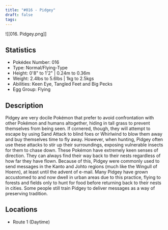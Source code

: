 ```yaml
---
title: "#016 - Pidgey"
draft: false
tags:
---
```

![[016. Pidgey.png]]
## Statistics
- Pokédex Number: 016
- Type: Normal/Flying-Type
- Height: 0'8" to 1'2" | 0.24m to 0.36m
- Weight: 2.4lbs to 5.6lbs | 1kg to 2.5kgs
- Abilities: Keen Eye, Tangled Feet and Big Pecks
- Egg Group: Flying

## Description
Pidgey are very docile Pokémon that prefer to avoid confrontation with other Pokémon and humans altogether, hiding in tall grass to prevent themselves from being seen. If cornered, though, they will attempt to escape by using Sand Attack to blind foes or Whirlwind to blow them away and buy themselves time to fly away. However, when hunting, Pidgey often use these attacks to stir up their surroundings, exposing vulnerable insects for them to chase down. 
These Pokémon have extremely keen senses of direction. They can always find their way back to their nests regardless of how far they have flown. Because of this, Pidgey were commonly used to send messages in the Kanto and Johto regions (much like the Wingull of Hoenn), at least until the advent of e-mail. 
Many Pidgey have grown accustomed to and now dwell in urban areas due to this practice, flying to forests and fields only to hunt for food before returning back to their nests in cities. Some people still train Pidgey to deliver messages as a way of preserving tradition.

## Locations
- Route 1 (Daytime)